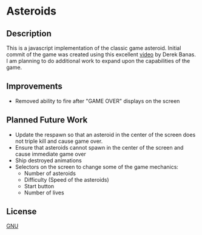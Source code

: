 # Asteroids
## Description
This is a javascript implementation of the classic game asteroid. Initial commit of the game was created using this excellent [video](https://www.youtube.com/watch?v=HWuU5ly0taA) by Derek Banas. I am planning to do additional work to expand upon the capabilities of the game.

## Improvements
  - Removed ability to fire after "GAME OVER" displays on the screen

## Planned Future Work
  - Update the respawn so that an asteroid in the center of the screen does not triple kill and cause game over.
  - Ensure that asteroids cannot spawn in the center of the screen and cause immediate game over
  - Ship destroyed animations
  - Selectors on the screen to change some of the game mechanics:
    - Number of asteroids
    - Difficulty (Speed of the asteroids)
    - Start button
    - Number of lives

## License
[GNU](https://choosealicense.com/licenses/gpl-3.0/)
